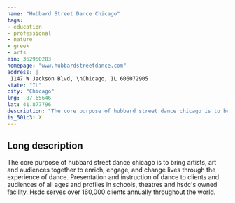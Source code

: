 ```yaml
---
name: "Hubbard Street Dance Chicago"
tags:
- education
- professional
- nature
- greek
- arts
ein: 362950283
homepage: "www.hubbardstreetdance.com"
address: |
 1147 W Jackson Blvd, \nChicago, IL 606072905
state: "IL"
city: "Chicago"
lng: -87.65646
lat: 41.877796
description: "The core purpose of hubbard street dance chicago is to bring artists, art and audiences together to enrich, engage, and change lives through the experience of dance. "
is_501c3: X
---
```


## Long description

The core purpose of hubbard street dance chicago is to bring artists, art and audiences together to enrich, engage, and change lives through the experience of dance. Presentation and instruction of dance to clients and audiences of all ages and profiles in schools, theatres and hsdc's owned facility. Hsdc serves over 160,000 clients annually throughout the world. 
